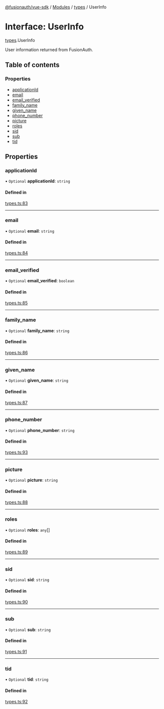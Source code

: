 [@fusionauth/vue-sdk](../README.md) / [Modules](../modules.md) / [types](../modules/types.md) / UserInfo

# Interface: UserInfo

[types](../modules/types.md).UserInfo

User information returned from FusionAuth.

## Table of contents

### Properties

- [applicationId](types.UserInfo.md#applicationid)
- [email](types.UserInfo.md#email)
- [email_verified](types.UserInfo.md#email_verified)
- [family_name](types.UserInfo.md#family_name)
- [given_name](types.UserInfo.md#given_name)
- [phone_number](types.UserInfo.md#phone_number)
- [picture](types.UserInfo.md#picture)
- [roles](types.UserInfo.md#roles)
- [sid](types.UserInfo.md#sid)
- [sub](types.UserInfo.md#sub)
- [tid](types.UserInfo.md#tid)

## Properties

### applicationId

• `Optional` **applicationId**: `string`

#### Defined in

[types.ts:83](https://github.com/FusionAuth/fusionauth-javascript-sdk/blob/caa8953c7c90c3c5f513995244552b941f06c795/packages/sdk-vue/src/types.ts#L83)

---

### email

• `Optional` **email**: `string`

#### Defined in

[types.ts:84](https://github.com/FusionAuth/fusionauth-javascript-sdk/blob/caa8953c7c90c3c5f513995244552b941f06c795/packages/sdk-vue/src/types.ts#L84)

---

### email_verified

• `Optional` **email_verified**: `boolean`

#### Defined in

[types.ts:85](https://github.com/FusionAuth/fusionauth-javascript-sdk/blob/caa8953c7c90c3c5f513995244552b941f06c795/packages/sdk-vue/src/types.ts#L85)

---

### family_name

• `Optional` **family_name**: `string`

#### Defined in

[types.ts:86](https://github.com/FusionAuth/fusionauth-javascript-sdk/blob/caa8953c7c90c3c5f513995244552b941f06c795/packages/sdk-vue/src/types.ts#L86)

---

### given_name

• `Optional` **given_name**: `string`

#### Defined in

[types.ts:87](https://github.com/FusionAuth/fusionauth-javascript-sdk/blob/caa8953c7c90c3c5f513995244552b941f06c795/packages/sdk-vue/src/types.ts#L87)

---

### phone_number

• `Optional` **phone_number**: `string`

#### Defined in

[types.ts:93](https://github.com/FusionAuth/fusionauth-javascript-sdk/blob/caa8953c7c90c3c5f513995244552b941f06c795/packages/sdk-vue/src/types.ts#L93)

---

### picture

• `Optional` **picture**: `string`

#### Defined in

[types.ts:88](https://github.com/FusionAuth/fusionauth-javascript-sdk/blob/caa8953c7c90c3c5f513995244552b941f06c795/packages/sdk-vue/src/types.ts#L88)

---

### roles

• `Optional` **roles**: `any`[]

#### Defined in

[types.ts:89](https://github.com/FusionAuth/fusionauth-javascript-sdk/blob/caa8953c7c90c3c5f513995244552b941f06c795/packages/sdk-vue/src/types.ts#L89)

---

### sid

• `Optional` **sid**: `string`

#### Defined in

[types.ts:90](https://github.com/FusionAuth/fusionauth-javascript-sdk/blob/caa8953c7c90c3c5f513995244552b941f06c795/packages/sdk-vue/src/types.ts#L90)

---

### sub

• `Optional` **sub**: `string`

#### Defined in

[types.ts:91](https://github.com/FusionAuth/fusionauth-javascript-sdk/blob/caa8953c7c90c3c5f513995244552b941f06c795/packages/sdk-vue/src/types.ts#L91)

---

### tid

• `Optional` **tid**: `string`

#### Defined in

[types.ts:92](https://github.com/FusionAuth/fusionauth-javascript-sdk/blob/caa8953c7c90c3c5f513995244552b941f06c795/packages/sdk-vue/src/types.ts#L92)
